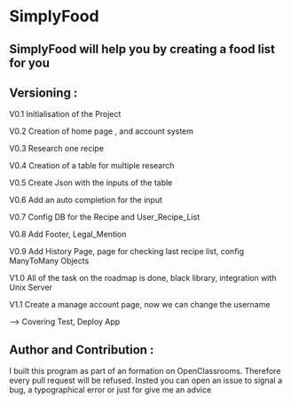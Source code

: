 # SimplyFood
## SimplyFood will help you by creating a food list for you

## Versioning :
V0.1 Initialisation of the Project

V0.2 Creation of home page , and account system

V0.3 Research one recipe

V0.4 Creation of a table for multiple research

V0.5 Create Json with the inputs of the table

V0.6 Add an auto completion for the input

V0.7 Config DB for the Recipe and User_Recipe_List

V0.8 Add Footer, Legal_Mention

V0.9 Add History Page, page for checking last recipe list, config ManyToMany Objects

V1.0 All of the task on the roadmap is done, black library, integration with Unix Server

V1.1 Create a manage account page, now we can change the username

<!-- V1.2 Flake8, and starting test -->

--> Covering Test, Deploy App
<!-- V0.9 Config WeasyPrint for create a PDF with the Recipe List -->

## Author and Contribution :
I built this program as part of an formation on OpenClassrooms. Therefore every pull request will be refused. Insted you can open an issue to signal a bug, a typographical error or just for give me an advice
